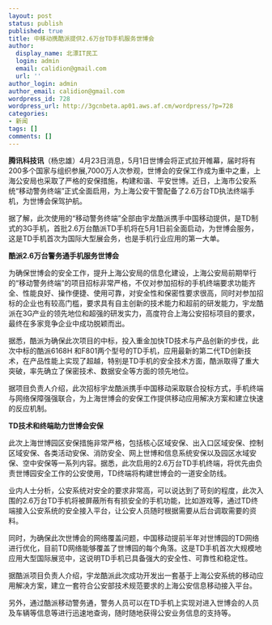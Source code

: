 ```yaml
---
layout: post
status: publish
published: true
title: 中移动携酷派提供2.6万台TD手机服务世博会
author:
  display_name: 北漂IT民工
  login: admin
  email: calidion@gmail.com
  url: ''
author_login: admin
author_email: calidion@gmail.com
wordpress_id: 728
wordpress_url: http://3gcnbeta.ap01.aws.af.cm/wordpress/?p=728
categories:
- 新闻
tags: []
comments: []
---
```

<p><strong>腾讯科技讯</strong>（杨忠雄）4月23日消息，5月1日世博会将正式拉开帷幕，届时将有200多个国家与组织参展,7000万人次参观，世博会的安保工作成为重中之重，上海公安局也采取了严格的安保措施，构建和谐、平安世博。近日，上海市公安系统&ldquo;移动警务终端&rdquo;正式全面启用，为上海公安干警配备了2.6万台TD执法终端手机，为世博会保驾护航。</p>
<p>据了解，此次使用的&ldquo;移动警务终端&rdquo;全部由宇龙酷派携手中国移动提供，是TD制式的3G手机，首批2.6万台酷派TD手机将在5月1日前全面启动，为世博会服务，这是TD手机首次为国际大型展会务，也是手机行业应用的第一大单。</p>
<p><strong>酷派2.6万台警务通手机服务世博会</strong></p>
<p>为确保世博会的安全工作，提升上海公安局的信息化建设，上海公安局前期举行的&ldquo;移动警务终端&rdquo;的项目招标非常严格，不仅对参加招标的手机终端要求功能齐全、性能良好、操作便捷、使用可靠，对安全性和保密性要求很高，同时对参加招标的企业也有较高门槛，要求具有自主创新的技术能力和超前的研发能力，宇龙酷派在3G产业的领先地位和超强的研发实力，高度符合上海公安招标项目的要求，最终在多家竞争企业中成功脱颖而出。</p>
<p>据悉，酷派为确保此次项目的中标，投入重金加快TD技术与产品创新的步伐，此次中标的酷派6168H 和F801两个型号的TD手机，应用最新的第二代TD创新技术，在产品性能上实现了超越，特别是TD手机的安全技术方面，酷派取得了重大突破，率先确立了保密技术、数据安全等方面的领先地位。</p>
<p>据项目负责人介绍，此次招标宇龙酷派携手中国移动采取联合投标方式，手机终端与网络保障强强联合，为上海世博会的安保工作提供移动应用解决方案和建立快速的反应机制。</p>
<p><strong>TD技术和终端助力世博会安保</strong></p>
<p>此次上海世博园区安保措施非常严格，包括核心区域安保、出入口区域安保、控制区域安保、各类活动安保、消防安全、网上世博和信息系统安保以及园区水域安保、空中安保等一系列内容。据悉，此次启用的2.6万台TD手机终端，将优先由负责世博园安全工作的公安使用，TD终端将构建世博会的一道安全防线。</p>
<p>业内人士分析，公安系统对安全的要求非常高，可以说达到了苛刻的程度，此次入围的2.6万台TD手机将被屏蔽所有有损安全的手机功能，比如游戏等，通过TD终端接入公安系统的安全接入平台，让公安人员随时根据需要从后台调取需要的资料。</p>
<p>同时，为确保此次世博会的网络覆盖问题，中国移动提前半年对世博园的TD网络进行优化，目前TD网络能够覆盖了世博园的每个角落。这是TD手机首次大规模地应用大型国际展览中，这说明TD手机已具备强大的安全性、可靠性和稳定性。</p>
<p>据酷派项目负责人介绍，宇龙酷派此次成功开发出一套基于上海公安系统的移动应用解决方案，建立一套符合公安部技术规范要求的上海公安信息移动接入平台。</p>
<p>另外，通过酷派移动警务通，警务人员可以在TD手机上实现对进入世博会的人员及车辆等信息等进行迅速地查询，随时随地获得公安业务信息的支持等。</p>
